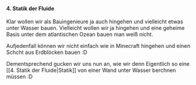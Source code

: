 #### 4. Statik der Fluide
Klar wollen wir als Bauingenieure ja auch hingehen und vielleicht etwas unter Wasser bauen. Vielleicht wollen wir ja hingehen und eine geheime Basis unter dem atlantischen Ozean bauen man weiß nicht. 

Aufjedenfall können wir nicht einfach wie in Minecraft hingehen und einen Schcht aus Erdblöcken bauen :D

Dementsprechend gucken wir uns nun an, wie wir denn Eigentlich so eine [[4. Statik der Fluide|Statik]] von einer Wand unter Wasser berchnen müssen :D 
